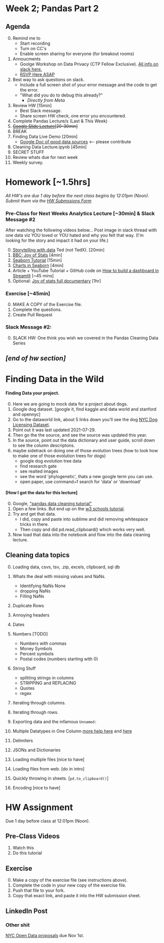 # Week 2; Pandas Part 2

## Agenda 
0. Remind me to 
	* Start recording
	* Turn on CC's 
	* Enable screen sharing for everyone (for breakout rooms)
0. Annoucments
    * Goolge Workshop on Data Privacy (CTP Fellow Exclusive).  [All info on slack here.](https://ctpc11.slack.com/archives/C095CMC2JGG/p1756821811976879)
    * [RSVP Here ASAP](https://forms.gle/ZrBuqaD3G9FkULK2A)
0. Best way to ask questions on slack. 
    * Include a full screen shot of your error message and the code to get the error.  
    * "What did you do to debug this already?"
        * *Directly from Meta*
0. Review HW [15min]
    * Best Slack message. 
    * Share screen HW check, one error you encountered. 
0. Complete Pandas Lecture/s (Last & This Week)
0. ~~[Google Slide Lecture](https://docs.google.com/presentation/d/1uoWIMjfH70CUrHKJnckMfd6ppQTxFwDKFlonHElwpTQ/edit)[20-30min]~~
0. BREAK
0. Finding Data Live Demo [20min]
    * [Google Doc of good data sources](https://docs.google.com/document/d/1VvmTmHrURfV24owFeew33S8INOLE9iNnRFXntSFhZdc/edit) <-- please contribute
0. Cleaning Data Lecture.ipynb [45min]
0. SECRET STUFF
0. Review whats due for next week 
0. Weekly survey. 


# Homework [~1.5hrs]
_All HW's are due 1 day before the next class begins by 12:01pm (Noon)._  
_Submit them via the [HW Submssions Form](https://forms.gle/MFH173MZaQ5TquCB6)_  

### Pre-Class for Next Weeks Analytics Lecture [~30min] & Slack Message #2
After watching the following videos below... 
Post image in slack thread with one data viz YOU loved or YOU hated and why you felt that way. (I'm looking for the story and impact it had on your life.)

0. [Storytelling with data](https://www.youtube.com/watch?v=hVimVzgtD6w&ab_channel=TED) Ted (not TedX). [20min]
0. [BBC: Joy of Stats](https://www.youtube.com/watch?v=jbkSRLYSojo&ab_channel=BBC) [4min]
0. [Seaborn Tutorial](https://www.youtube.com/watch?v=LnGz20B3nTU&ab_channel=AbsentData) [15min]
0. [Charts in Seaborn](https://www.youtube.com/watch?v=Iui04c3tbH8&ab_channel=FaniloAndrianasolo) [4min]
1. Article + YouTube Tutorial + GitHub code on [How to build a dashboard in Streamlit](https://blog.streamlit.io/crafting-a-dashboard-app-in-python-using-streamlit/) [~45 mins]
0. Optional: [Joy of stats full documentary](https://www.gapminder.org/videos/the-joy-of-stats/) [1hr]

### Exercise [~45min]
0. MAKE A COPY of the Exercise file. 
0. Complete the questions. 
0. Create Pull Request

### Slack Message #2:
0. SLACK HW: One think you wish we covered in the Pandas Cleaning Data Series

_[end of hw section]_
---

# Finding Data in the Wild

#### Finding Data your project. 
0. Here we are going to mock data for a project about dogs. 
0. Google dog dataset. [google it, find kaggle and data world and stanford and opennyc]
0. Go to the dataworld link, about 5 links down you'll see the dog [NYC Dog Licensing Dataset](https://data.world/city-of-ny/nu7n-tubp). 
0. Point out it was last updated 2021-07-29.
0. Then go the the source, and see the source was updated this year. 
0. In the source, point out the data dictionary and user guide, scroll down to see the column descriptons. 
0. maybe sidetrack on doing one of those evolution trees (how to look how to make one of those evolution trees for dogs)
    * google dog evolution tree data
    * find research gate
    * see realted images
    * see the word 'phylogenetic', thats a new google term you can use. 
    * open paper, use command+f search for 'data' or 'download' 


#### [How I got the data for this lecture]
0. Google, ["pandas data cleaning tutorial"]((https://www.google.com/search?q=pandas+data+cleaning+tutorial&oq=pandas+data+cleaning+tutorial+&gs_lcrp=EgZjaHJvbWUyCAgAEEUYHhg5Mg0IARAAGIYDGIAEGIoFMg0IAhAAGIYDGIAEGIoFMg0IAxAAGIYDGIAEGIoFMgoIBBAAGIAEGKIEMgoIBRAAGIAEGKIEMgoIBhAAGIAEGKIE0gEINTAzNWowajGoAgCwAgA&sourceid=chrome&ie=UTF-8))
0. Open a few links. But end up on the [w3 schools tutorial](https://www.w3schools.com/python/pandas/pandas_cleaning.asp). 
0. Try and get that data. 
    - I did, copy and paste into sublime and did removing whitespace tricks in there. 
    - Then copy and did pd.read_clipboard() which works very well. 
0. Now load that data into the notebook and flow into the data cleaning lecture. 


## Cleaning data topics
0. Loading data, csvs, tsv, .zip, excels, clipboard, sql db
0. Whats the deal with missing values and NaNs. 
    * Identifying NaNs None 
    * dropping NaNs
    * Filling NaNs
0. Duplicate Rows
0. Annoying headers 
0. Dates
0. Numbers [TODO]
    * Numbers with commas 
    * Money Symbols
    * Percent symbols
    * Postal codes (numbers starting with 0)

0. String Stuff
    * splitting strings in columns
    * STRIPPING and REPLACING
    * Quotes
    * regex
0. Iterating through columns.
0. Iterating through rows. 

0. Exporting data and the infamous `Unnamed:` 
0. Multiple Datatypes in One Column [more help here](https://realpython.com/python-data-cleaning-numpy-pandas/#tidying-up-fields-in-the-data) and [here](https://www.osedea.com/insight/data-cleaning-with-python)


0. Delimiters
6. JSONs and Dictionaries 
0. Loading multiple files [nice to have]
7. Loading files from web. [do in intro]
9. Quickly throwing in sheets. [`pd.to_clipboard()`]
6. Encoding [nice to have] 


# HW Assignment
Due 1 day before class at 12:01pm (Noon).

## Pre-Class Videos
1. Watch this 
2. Do this tutorial 


## Exercise
0. Make a copy of the exercise file (see instructions above).
0. Complete the code in your new copy of the exercise file. 
0. Push that file to your fork. 
0. Copy that exact link, and paste it into the HW submission sheet. 


## LinkedIn Post



### Other shit
[NYC Open Data proposals](https://2025.open-data.nyc/) due Nov 1st.

